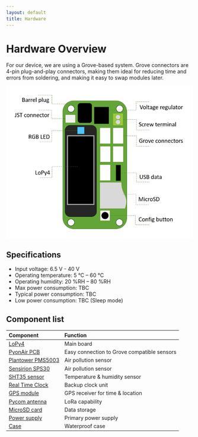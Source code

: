 ```yaml
---
layout: default
title: Hardware
---
```

# Hardware Overview
For our device, we are using a Grove-based system. Grove connectors are 4-pin plug-and-play connectors, making them ideal for reducing time and errors from soldering, and making it easy to swap modules later.

![](/assets/lopy-diagram.PNG)

## Specifications

* Input voltage: 6.5 V - 40 V
* Operating temperature: 5 °C
  – 60 °C
* Operating humidity: 20 %RH – 80 %RH
* Max power consumption: TBC
* Typical power consumption: TBC
* Low power consumption: TBC \(Sleep mode\)

## Component list

| Component | Function |
| :--- | :--- |
| [LoPy4](lopy4.markdown) | Main board |
| [PyonAir PCB](pyonairpcb.markdown) | Easy connection to Grove compatible sensors |
| [Plantower PMS5003](plantowerpms5003.markdown) | Air pollution sensor |
| [Sensirion SPS30](sensirionsps30.markdown) | Air pollution sensor |
| [SHT35 sensor](sht35.markdown) | Temperature & humidity sensor |
| [Real Time Clock](ds3231rtc.markdown) | Backup clock unit |
| [GPS module](gps.markdown) | GPS receiver for time & location |
| [Pycom antenna](pycomantenna.markdown) | LoRa capability |
| [MicroSD card](microsd.markdown) | Data storage |
| [Power supply](power.markdown) | Primary power supply |
| [Case](enclosure.markdown) | Waterproof case |
